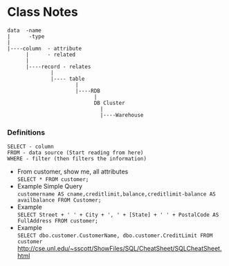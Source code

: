 # Class Notes

```
data  -name
|      -type
|
|----column  - attribute
      |      - related
      |
      |----record - relates
              |
              |---- table
                      |
                      |----RDB
                            |
                            DB Cluster
                              |
                              |----Warehouse
```
### Definitions
```
SELECT - column
FROM - data source (Start reading from here)
WHERE - filter (then filters the information)
```
- From customer, show me, all attributes  
`SELECT * FROM customer;`
- Example Simple Query  
`customername AS cname,creditlimit,balance,creditlimit-balance AS availbalance FROM Customer;`
- Example  
`SELECT Street + ' ' + City + ', ' + [State] + ' ' + PostalCode AS FullAddress FROM customer;`
- Example  
`SELECT dbo.customer.CustomerName, dbo.customer.CreditLimit FROM customer`
http://cse.unl.edu/~sscott/ShowFiles/SQL/CheatSheet/SQLCheatSheet.html
